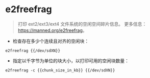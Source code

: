 # e2freefrag

> 打印 ext2/ext3/ext4 文件系统的空闲空间碎片信息。
> 更多信息：<https://manned.org/e2freefrag>。

- 检查存在多少个连续且对齐的空闲块：

`e2freefrag {{/dev/sdXN}}`

- 指定以千字节为单位的块大小，以打印可用的空闲块数量：

`e2freefrag -c {{chunk_size_in_kb}} {{/dev/sdXN}}`